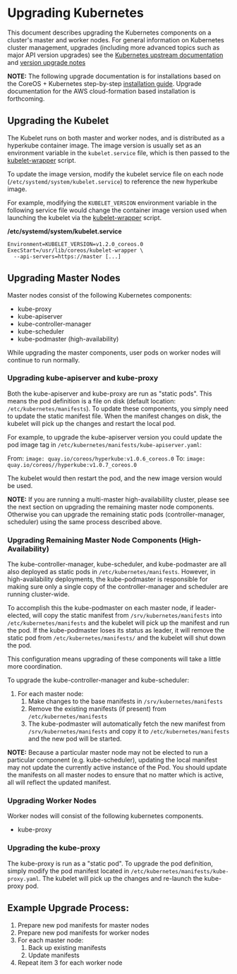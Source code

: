 # Upgrading Kubernetes

This document describes upgrading the Kubernetes components on a cluster's master and worker nodes. For general information on Kubernetes cluster management, upgrades (including more advanced topics such as major API version upgrades) see the [Kubernetes upstream documentation](http://kubernetes.io/docs/admin/cluster-management.html) and [version upgrade notes](https://github.com/kubernetes/kubernetes/blob/release-1.2/docs/design/versioning.md#upgrades)

**NOTE:** The following upgrade documentation is for installations based on the CoreOS + Kubernetes step-by-step [installation guide](https://coreos.com/kubernetes/docs/latest/getting-started.html). Upgrade documentation for the AWS cloud-formation based installation is forthcoming.

## Upgrading the Kubelet

The Kubelet runs on both master and worker nodes, and is distributed as a hyperkube container image. The image version is usually set as an environment variable in the `kubelet.service` file, which is then passed to the [kubelet-wrapper](kubelet-wrapper.md) script.

To update the image version, modify the kubelet service file on each node (`/etc/systemd/system/kubelet.service`) to reference the new hyperkube image.

For example, modifying the `KUBELET_VERSION` environment variable in the following service file would change the container image version used when launching the kubelet via the [kubelet-wrapper](kubelet-wrapper.md) script.

**/etc/systemd/system/kubelet.service**

```
Environment=KUBELET_VERSION=v1.2.0_coreos.0
ExecStart=/usr/lib/coreos/kubelet-wrapper \
  --api-servers=https://master [...]
```

## Upgrading Master Nodes

Master nodes consist of the following Kubernetes components:

* kube-proxy
* kube-apiserver
* kube-controller-manager
* kube-scheduler
* kube-podmaster (high-availability)

While upgrading the master components, user pods on worker nodes will continue to run normally.

### Upgrading kube-apiserver and kube-proxy

Both the kube-apiserver and kube-proxy are run as "static pods". This means the pod definition is a file on disk (default location: `/etc/kubernetes/manifests`). To update these components, you simply need to update the static manifest file. When the manifest changes on disk, the kubelet will pick up the changes and restart the local pod.

For example, to upgrade the kube-apiserver version you could update the pod image tag in `/etc/kubernetes/manifests/kube-apiserver.yaml`:

From: `image: quay.io/coreos/hyperkube:v1.0.6_coreos.0`
To: `image: quay.io/coreos//hyperkube:v1.0.7_coreos.0`

The kubelet would then restart the pod, and the new image version would be used.

**NOTE:** If you are running a multi-master high-availabililty cluster, please see the next section on upgrading the remaining master node components. Otherwise you can upgrade the remaining static pods (controller-manager, scheduler) using the same process described above.

### Upgrading Remaining Master Node Components (High-Availability)

The kube-controller-manager, kube-scheduler, and kube-podmaster are all also deployed as static pods in `/etc/kubernetes/manifests`. However, in high-availability deployments, the kube-podmaster is responsible for making sure only a single copy of the controller-manager and scheduler are running cluster-wide.

To accomplish this the kube-podmaster on each master node, if leader-elected, will copy the static manifest from `/srv/kubernetes/manifests` into `/etc/kubernetes/manifests` and the kubelet will pick up the manifest and run the pod. If the kube-podmaster loses its status as leader, it will remove the static pod from `/etc/kubernetes/manifests/` and the kubelet will shut down the pod.

This configuration means upgrading of these components will take a little more coordination.

To upgrade the kube-controller-manager and kube-scheduler:

1. For each master node:
   1. Make changes to the base manifests in `/srv/kubernetes/manifests`
   1. Remove the existing manifests (if present) from `/etc/kubernetes/manifests`
   1. The kube-podmaster will automatically fetch the new manifest from `/srv/kubernetes/manifests` and copy it to `/etc/kubernetes/manifests` and the new pod will be started.

**NOTE:** Because a particular master node may not be elected to run a particular component (e.g. kube-scheduler), updating the local manifest may not update the currently active instance of the Pod. You should update the manifests on all master nodes to ensure that no matter which is active, all will reflect the updated manifest.

### Upgrading Worker Nodes

Worker nodes will consist of the following kubernetes components.

* kube-proxy

### Upgrading the kube-proxy

The kube-proxy is run as a "static pod". To upgrade the pod definition, simply modify the pod manifest located in `/etc/kubernetes/manifests/kube-proxy.yaml`. The kubelet will pick up the changes and re-launch the kube-proxy pod.

## Example Upgrade Process:

1. Prepare new pod manifests for master nodes
1. Prepare new pod manifests for worker nodes
1. For each master node:
    1. Back up existing manifests
    1. Update manifests
1. Repeat item 3 for each worker node
